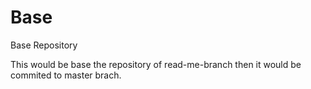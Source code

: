 # Base
Base Repository

This would be base the repository of read-me-branch then it would be commited to master brach.
